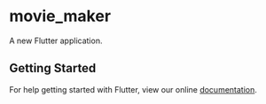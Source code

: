 # movie_maker

A new Flutter application.

## Getting Started

For help getting started with Flutter, view our online
[documentation](https://flutter.io/).
